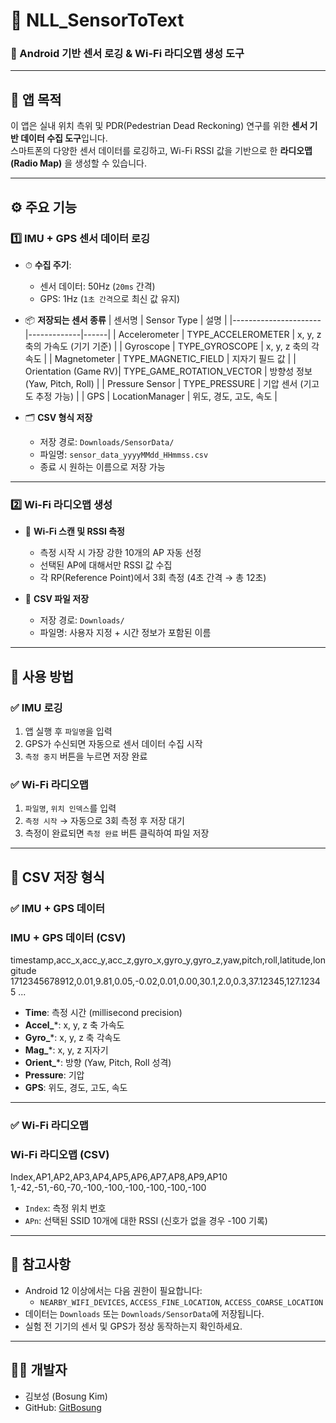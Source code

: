 # 📡 NLL_SensorToText

### 📱 Android 기반 센서 로깅 & Wi-Fi 라디오맵 생성 도구

---

## 🧭 앱 목적

이 앱은 실내 위치 측위 및 PDR(Pedestrian Dead Reckoning) 연구를 위한 **센서 기반 데이터 수집 도구**입니다.  
스마트폰의 다양한 센서 데이터를 로깅하고, Wi-Fi RSSI 값을 기반으로 한 **라디오맵(Radio Map)** 을 생성할 수 있습니다.

---

## ⚙️ 주요 기능

### 1️⃣ IMU + GPS 센서 데이터 로깅

- ⏱ **수집 주기**:  
  - 센서 데이터: 50Hz (`20ms` 간격)  
  - GPS: 1Hz (`1초 간격`으로 최신 값 유지)

- 📦 **저장되는 센서 종류**
  | 센서명                | Sensor Type | 설명 |
  |----------------------|-------------|------|
  | Accelerometer        | TYPE_ACCELEROMETER | x, y, z 축의 가속도 (기기 기준) |
  | Gyroscope            | TYPE_GYROSCOPE | x, y, z 축의 각속도 |
  | Magnetometer         | TYPE_MAGNETIC_FIELD | 지자기 필드 값 |
  | Orientation (Game RV)| TYPE_GAME_ROTATION_VECTOR | 방향성 정보 (Yaw, Pitch, Roll) |
  | Pressure Sensor      | TYPE_PRESSURE | 기압 센서 (기고도 추정 가능) |
  | GPS                  | LocationManager | 위도, 경도, 고도, 속도 |

- 🗂 **CSV 형식 저장**
  - 저장 경로: `Downloads/SensorData/`
  - 파일명: `sensor_data_yyyyMMdd_HHmmss.csv`
  - 종료 시 원하는 이름으로 저장 가능

---

### 2️⃣ Wi-Fi 라디오맵 생성

- 📶 **Wi-Fi 스캔 및 RSSI 측정**
  - 측정 시작 시 가장 강한 10개의 AP 자동 선정
  - 선택된 AP에 대해서만 RSSI 값 수집
  - 각 RP(Reference Point)에서 3회 측정 (4초 간격 → 총 12초)

- 📂 **CSV 파일 저장**
  - 저장 경로: `Downloads/`
  - 파일명: 사용자 지정 + 시간 정보가 포함된 이름

---

## 📝 사용 방법

### ✅ IMU 로깅

1. 앱 실행 후 `파일명`을 입력
2. GPS가 수신되면 자동으로 센서 데이터 수집 시작
3. `측정 중지` 버튼을 누르면 저장 완료

### ✅ Wi-Fi 라디오맵

1. `파일명`, `위치 인덱스`를 입력
2. `측정 시작` → 자동으로 3회 측정 후 저장 대기
3. 측정이 완료되면 `측정 완료` 버튼 클릭하여 파일 저장

---

## 📄 CSV 저장 형식

### ✅ IMU + GPS 데이터

### IMU + GPS 데이터 (CSV)
timestamp,acc_x,acc_y,acc_z,gyro_x,gyro_y,gyro_z,yaw,pitch,roll,latitude,longitude 
1712345678912,0.01,9.81,0.05,-0.02,0.01,0.00,30.1,2.0,0.3,37.12345,127.12345 ...

- **Time**: 측정 시간 (millisecond precision)
- **Accel_***: x, y, z 축 가속도
- **Gyro_***: x, y, z 축 각속도
- **Mag_***: x, y, z 지자기
- **Orient_***: 방향 (Yaw, Pitch, Roll 성격)
- **Pressure**: 기압
- **GPS**: 위도, 경도, 고도, 속도

---

### ✅ Wi-Fi 라디오맵

### Wi-Fi 라디오맵 (CSV)
Index,AP1,AP2,AP3,AP4,AP5,AP6,AP7,AP8,AP9,AP10 
1,-42,-51,-60,-70,-100,-100,-100,-100,-100,-100 

- `Index`: 측정 위치 번호
- `APn`: 선택된 SSID 10개에 대한 RSSI (신호가 없을 경우 -100 기록)

---

## 📌 참고사항

- Android 12 이상에서는 다음 권한이 필요합니다:
  - `NEARBY_WIFI_DEVICES`, `ACCESS_FINE_LOCATION`, `ACCESS_COARSE_LOCATION`
- 데이터는 `Downloads` 또는 `Downloads/SensorData`에 저장됩니다.
- 실험 전 기기의 센서 및 GPS가 정상 동작하는지 확인하세요.

---

## 👨‍💻 개발자

- 김보성 (Bosung Kim)  
- GitHub: [GitBosung](https://github.com/GitBosung)

